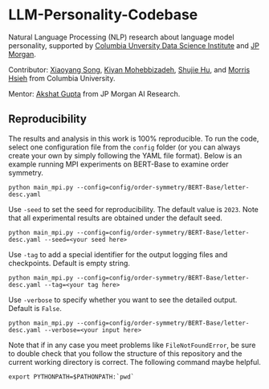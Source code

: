 # LLM-Personality-Codebase

Natural Language Processing (NLP) research about language model personality, supported by [Columbia Unversity Data Science Institute](https://datascience.columbia.edu/) and [JP Morgan](https://www.jpmorgan.com/global).

Contributor: [Xiaoyang Song](https://github.com/Xiaoyang-Song), [Kiyan Mohebbizadeh](https://github.com/kmohebbizadeh), [Shujie Hu](https://github.com/tracyhsj), and [Morris Hsieh](https://github.com/MorrisHsieh3059) from Columbia University.

Mentor: [Akshat Gupta](https://scholar.google.com/citations?user=v80j6o0AAAAJ&hl=en) from JP Morgan AI Research.

## Reproducibility

The results and analysis in this work is 100% reproducible. To run the code, select one configuration file from the `config` folder (or you can always create your own by simply following the YAML file format). Below is an example running MPI experiments on BERT-Base to examine order symmetry.

```
python main_mpi.py --config=config/order-symmetry/BERT-Base/letter-desc.yaml
```

Use `-seed` to set the seed for reproducibility. The default value is `2023`. Note that all experimental results are obtained under the default seed.

```
python main_mpi.py --config=config/order-symmetry/BERT-Base/letter-desc.yaml --seed=<your seed here>
```

Use `-tag` to add a special identifier for the output logging files and checkpoints. Default is empty string.

```
python main_mpi.py --config=config/order-symmetry/BERT-Base/letter-desc.yaml --tag=<your tag here>
```

Use `-verbose` to specify whether you want to see the detailed output. Default is `False`.

```
python main_mpi.py --config=config/order-symmetry/BERT-Base/letter-desc.yaml --verbose=<your input here>
```

Note that if in any case you meet problems like `FileNotFoundError`, be sure to double check that you follow the structure of this repository and the current working directory is correct. The following command maybe helpful.

```
export PYTHONPATH=$PATHONPATH:`pwd`
```
